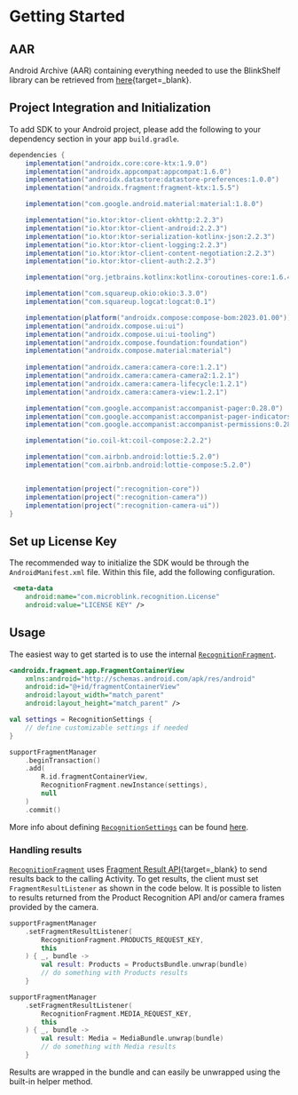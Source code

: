 # Getting Started


## AAR
Android Archive (AAR) containing everything needed to use the BlinkShelf library can be retrieved from [here](https://github.com/microblink/blinkshelf-android){target=_blank}.


## Project Integration and Initialization
To add SDK to your Android project, please add the following to your dependency section in your app `build.gradle`.
```groovy
dependencies {
    implementation("androidx.core:core-ktx:1.9.0")
    implementation("androidx.appcompat:appcompat:1.6.0")
    implementation("androidx.datastore:datastore-preferences:1.0.0")
    implementation("androidx.fragment:fragment-ktx:1.5.5")

    implementation("com.google.android.material:material:1.8.0")

    implementation("io.ktor:ktor-client-okhttp:2.2.3")
    implementation("io.ktor:ktor-client-android:2.2.3")
    implementation("io.ktor:ktor-serialization-kotlinx-json:2.2.3")
    implementation("io.ktor:ktor-client-logging:2.2.3")
    implementation("io.ktor:ktor-client-content-negotiation:2.2.3")
    implementation("io.ktor:ktor-client-auth:2.2.3")

    implementation("org.jetbrains.kotlinx:kotlinx-coroutines-core:1.6.4")

    implementation("com.squareup.okio:okio:3.3.0")
    implementation("com.squareup.logcat:logcat:0.1")

    implementation(platform("androidx.compose:compose-bom:2023.01.00"))
    implementation("androidx.compose.ui:ui")
    implementation("androidx.compose.ui:ui-tooling")
    implementation("androidx.compose.foundation:foundation")
    implementation("androidx.compose.material:material")
    
    implementation("androidx.camera:camera-core:1.2.1")
    implementation("androidx.camera:camera-camera2:1.2.1")
    implementation("androidx.camera:camera-lifecycle:1.2.1")
    implementation("androidx.camera:camera-view:1.2.1")

    implementation("com.google.accompanist:accompanist-pager:0.28.0")
    implementation("com.google.accompanist:accompanist-pager-indicators:0.28.0")
    implementation("com.google.accompanist:accompanist-permissions:0.28.0")

    implementation("io.coil-kt:coil-compose:2.2.2")

    implementation("com.airbnb.android:lottie:5.2.0")
    implementation("com.airbnb.android:lottie-compose:5.2.0")


    implementation(project(":recognition-core"))
    implementation(project(":recognition-camera"))
    implementation(project(":recognition-camera-ui"))
}
```


## Set up License Key 
The recommended way to initialize the SDK would be through the `AndroidManifest.xml` file. Within this file, add the following configuration.

```xml
 <meta-data
    android:name="com.microblink.recognition.License"
    android:value="LICENSE KEY" />
```

## Usage
The easiest way to get started is to use the internal [`RecognitionFragment`](https://microblink.github.io/blinkshelf-android/javadocs/camera-ui/recognition-camera-ui/com.microblink.recognition.camera.ui/-recognition-fragment/index.html).
```xml
<androidx.fragment.app.FragmentContainerView
    xmlns:android="http://schemas.android.com/apk/res/android"
    android:id="@+id/fragmentContainerView"
    android:layout_width="match_parent"
    android:layout_height="match_parent" />
```

```kotlin
val settings = RecognitionSettings {
    // define customizable settings if needed 
}

supportFragmentManager
    .beginTransaction()
    .add(
        R.id.fragmentContainerView,
        RecognitionFragment.newInstance(settings),
        null
    )
    .commit()
```

More info about defining [`RecognitionSettings`](https://microblink.github.io/blinkshelf-android/javadocs/camera-ui/recognition-camera-ui/com.microblink.recognition.camera.ui/-recognition-settings/index.html) can be found [here](sdk_options.md#recognition-settings).


### Handling results
[`RecognitionFragment`](https://microblink.github.io/blinkshelf-android/javadocs/camera-ui/recognition-camera-ui/com.microblink.recognition.camera.ui/-recognition-fragment/index.html) uses [Fragment Result API](https://developer.android.com/guide/fragments/communicate#fragment-result){target=_blank} to send results back to the calling Activity. To get results, the client must set `FragmentResultListener` as shown in the code below. It is possible to listen to results returned from the Product Recognition API and/or camera frames provided by the camera.

```kotlin
supportFragmentManager
    .setFragmentResultListener(
        RecognitionFragment.PRODUCTS_REQUEST_KEY,
        this
    ) { _, bundle ->
        val result: Products = ProductsBundle.unwrap(bundle)
        // do something with Products results
    }

supportFragmentManager
    .setFragmentResultListener(
        RecognitionFragment.MEDIA_REQUEST_KEY,
        this
    ) { _, bundle ->
        val result: Media = MediaBundle.unwrap(bundle)
        // do something with Media results
    }
```

Results are wrapped in the bundle and can easily be unwrapped using the built-in helper method.


